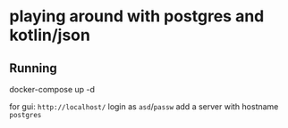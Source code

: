 # playing around with postgres and kotlin/json

## Running
docker-compose up -d

for gui:
`http://localhost/`
login as `asd`/`passw`
add a server with hostname `postgres`
